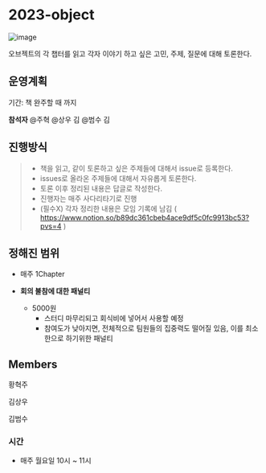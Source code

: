 # 2023-object
![image](https://user-images.githubusercontent.com/76938931/224477975-7d28878b-5c7e-4d35-be67-eb62eb167e28.png)

오브젝트의 각 챕터를 읽고 각자 이야기 하고 싶은 고민, 주제, 질문에 대해 토론한다.

## 운영계획
기간: 책 완주할 때 까지

**참석자**
@주혁 @상우 김 @범수 김 

## 진행방식
> - 책을 읽고, 같이 토론하고 싶은 주제들에 대해서 issue로 등록한다.
> - issues로 올라온 주제들에 대해서 자유롭게 토론한다.
> - 토론 이후 정리된 내용은 답글로 작성한다.
> - 진행자는 매주 사다리타기로 진행
> - (필수X) 각자 정리한 내용은 모임 기록에 남김 ( https://www.notion.so/b89dc361cbeb4ace9df5c0fc9913bc53?pvs=4 )

## 정해진 범위
- 매주 1Chapter

- **회의 불참에 대한 패널티**
    - 5000원
        - 스터디 마무리되고 회식비에 넣어서 사용할 예정
        - 참여도가 낮아지면, 전체적으로 팀원들의 집중력도 떨어질 있음, 이를 최소한으로 하기위한 패널티

## Members

황혁주

김상우

김범수

### 시간
- 매주 월요일 10시 ~ 11시
